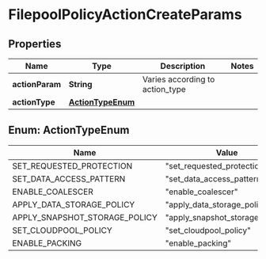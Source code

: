 
# FilepoolPolicyActionCreateParams

## Properties
Name | Type | Description | Notes
------------ | ------------- | ------------- | -------------
**actionParam** | **String** | Varies according to action_type | 
**actionType** | [**ActionTypeEnum**](#ActionTypeEnum) |  | 


<a name="ActionTypeEnum"></a>
## Enum: ActionTypeEnum
Name | Value
---- | -----
SET_REQUESTED_PROTECTION | &quot;set_requested_protection&quot;
SET_DATA_ACCESS_PATTERN | &quot;set_data_access_pattern&quot;
ENABLE_COALESCER | &quot;enable_coalescer&quot;
APPLY_DATA_STORAGE_POLICY | &quot;apply_data_storage_policy&quot;
APPLY_SNAPSHOT_STORAGE_POLICY | &quot;apply_snapshot_storage_policy&quot;
SET_CLOUDPOOL_POLICY | &quot;set_cloudpool_policy&quot;
ENABLE_PACKING | &quot;enable_packing&quot;



